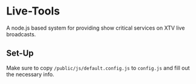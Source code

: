 # Live-Tools
A node.js based system for providing show critical services on XTV live broadcasts.

## Set-Up
Make sure to copy `/public/js/default.config.js` to `config.js` and fill out the necessary info.
